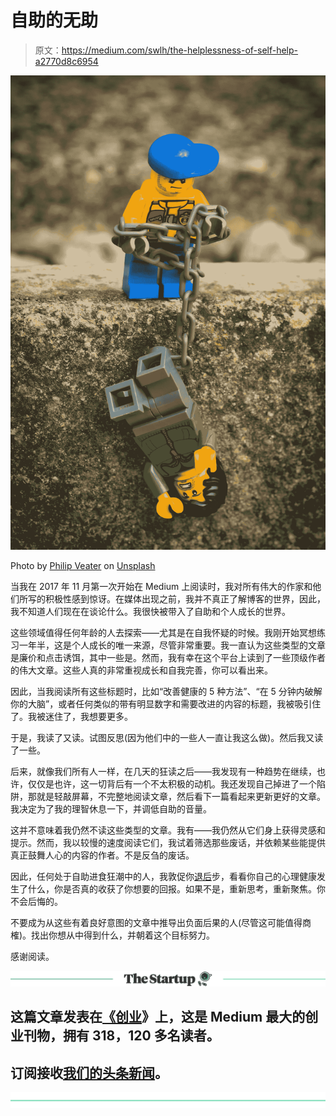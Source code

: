 # 自助的无助

> 原文：<https://medium.com/swlh/the-helplessness-of-self-help-a2770d8c6954>

![](img/01d1436b389134541877550de1742c53.png)

Photo by [Philip Veater](https://unsplash.com/photos/Y58Sww9SR1c?utm_source=unsplash&utm_medium=referral&utm_content=creditCopyText) on [Unsplash](https://unsplash.com/search/photos/help?utm_source=unsplash&utm_medium=referral&utm_content=creditCopyText)

当我在 2017 年 11 月第一次开始在 Medium 上阅读时，我对所有伟大的作家和他们所写的积极性感到惊讶。在媒体出现之前，我并不真正了解博客的世界，因此，我不知道人们现在在谈论什么。我很快被带入了自助和个人成长的世界。

这些领域值得任何年龄的人去探索——尤其是在自我怀疑的时候。我刚开始冥想练习一年半，这是个人成长的唯一来源，尽管非常重要。我一直认为这些类型的文章是廉价和点击诱饵，其中一些是。然而，我有幸在这个平台上读到了一些顶级作者的伟大文章。这些人真的非常重视成长和自我完善，你可以看出来。

因此，当我阅读所有这些标题时，比如“改善健康的 5 种方法”、“在 5 分钟内破解你的大脑”，或者任何类似的带有明显数字和需要改进的内容的标题，我被吸引住了。我被迷住了，我想要更多。

于是，我读了又读。试图反思(因为他们中的一些人一直让我这么做)。然后我又读了一些。

后来，就像我们所有人一样，在几天的狂读之后——我发现有一种趋势在继续，也许，仅仅是也许，这一切背后有一个不太积极的动机。我还发现自己掉进了一个陷阱，那就是轻敲屏幕，不完整地阅读文章，然后看下一篇看起来更新更好的文章。我决定为了我的理智休息一下，并调低自助的音量。

这并不意味着我仍然不读这些类型的文章。我有——我仍然从它们身上获得灵感和提示。然而，我以较慢的速度阅读它们，我试着筛选那些废话，并依赖某些能提供真正鼓舞人心的内容的作者。不是反刍的废话。

因此，任何处于自助进食狂潮中的人，我敦促你[退后](/swlh/riding-the-wave-of-technology-15828953357c)步，看看你自己的心理健康发生了什么，你是否真的收获了你想要的回报。如果不是，重新思考，重新聚焦。你不会后悔的。

不要成为从这些有着良好意图的文章中推导出负面后果的人(尽管这可能值得商榷)。找出你想从中得到什么，并朝着这个目标努力。

感谢阅读。

[![](img/308a8d84fb9b2fab43d66c117fcc4bb4.png)](https://medium.com/swlh)

## 这篇文章发表在[《创业](https://medium.com/swlh)》上，这是 Medium 最大的创业刊物，拥有 318，120 多名读者。

## 订阅接收[我们的头条新闻](http://growthsupply.com/the-startup-newsletter/)。

[![](img/b0164736ea17a63403e660de5dedf91a.png)](https://medium.com/swlh)